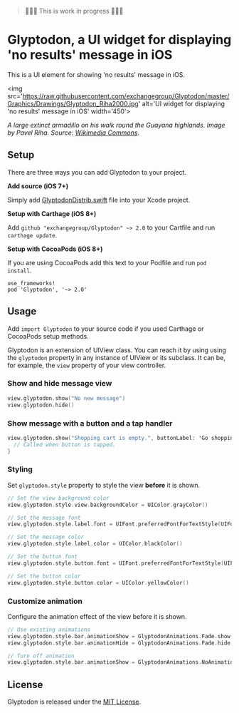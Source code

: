 > 🚧🚧🚧 This is work in progress 🚧🚧🚧

# Glyptodon, a UI widget for displaying 'no results' message in iOS

This is a UI element for showing 'no results' message in iOS.

<img src='https://raw.githubusercontent.com/exchangegroup/Glyptodon/master/Graphics/Drawings/Glyptodon_Riha2000.jpg' alt='UI widget for displaying 'no results' message in iOS' width='450'>

*A large extinct armadillo on his walk round the Guayana highlands. Image by Pavel Riha. Source: [Wikimedia Commons](https://commons.wikimedia.org/wiki/File:Glyptodon_(Riha2000).jpg).*

## Setup

There are three ways you can add Glyptodon to your project.

**Add source (iOS 7+)**

Simply add [GlyptodonDistrib.swift](https://github.com/exchangegroup/Glyptodon/blob/master/Distrib/GlyptodonDistrib.swift) file into your Xcode project.

**Setup with Carthage (iOS 8+)**

Add `github "exchangegroup/Glyptodon" ~> 2.0` to your Cartfile and run `carthage update`.

**Setup with CocoaPods (iOS 8+)**

If you are using CocoaPods add this text to your Podfile and run `pod install`.

    use_frameworks!
    pod 'Glyptodon', '~> 2.0'

## Usage

Add `import Glyptodon` to your source code if you used Carthage or CocoaPods setup methods.

Glyptodon is an extension of UIView class. You can reach it by using using the `glyptodon` property in any instance of UIView or its subclass. It can be, for example, the `view` property of your view controller.


### Show and hide message view


```Swift
view.glyptodon.show("No new message")
view.glyptodon.hide()
```

### Show message with a button and a tap handler

```Swift
view.glyptodon.show("Shopping cart is empty.", buttonLabel: 'Go shopping') {
  // Called when button is tapped.
}
```

### Styling

Set `glyptodon.style` property to style the view **before** it is shown.

```Swift
// Set the view background color
view.glyptodon.style.view.backgroundColor = UIColor.grayColor()

// Set the message font
view.glyptodon.style.label.font = UIFont.preferredFontForTextStyle(UIFontTextStyleBody)

// Set the message color
view.glyptodon.style.label.color = UIColor.blackColor()

// Set the button font
view.glyptodon.style.button.font = UIFont.preferredFontForTextStyle(UIFontTextStyleBody)

// Set the button color
view.glyptodon.style.button.color = UIColor.yellowColor()
```

### Customize animation

Configure the animation effect of the view before it is shown.


```Swift
// Use existing animations
view.glyptodon.style.bar.animationShow = GlyptodonAnimations.Fade.show
view.glyptodon.style.bar.animationHide = GlyptodonAnimations.Fade.hide

// Turn off animation
view.glyptodon.style.bar.animationShow = GlyptodonAnimations.NoAnimation.show
```

## License

Glyptodon is released under the [MIT License](LICENSE).